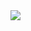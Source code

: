 <a href="https://github.com/anuraghazra/github-readme-stats">
  <img align="left" src="https://github-readme-stats.vercel.app/api?username=Co9xs&count_private=true&show_icons=true" />
</a>

